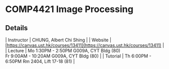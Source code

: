 # COMP4421 Image Processing

## Details

| Instructor | CHUNG, Albert Chi Shing |
| Website | [https://canvas.ust.hk/courses/13411](https://canvas.ust.hk/courses/13411) |
| Lecture | Mo 1:30PM - 2:50PM G009A, CYT Bldg (80) <br /> Fr 9:00AM - 10:20AM G009A, CYT Bldg (80) |
| Tutorial | Th 6:00PM - 6:50PM Rm 2404, Lift 17-18 (81) |

